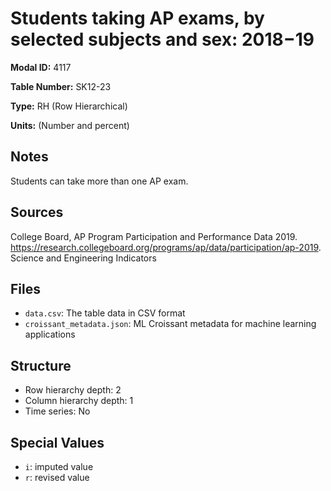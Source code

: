 # Students taking AP exams, by selected subjects and sex: 2018−19

**Modal ID:** 4117

**Table Number:** SK12-23

**Type:** RH (Row Hierarchical)

**Units:** (Number and percent)

## Notes

Students can take more than one AP exam.

## Sources

College Board, AP Program Participation and Performance Data 2019. https://research.collegeboard.org/programs/ap/data/participation/ap-2019. Science and Engineering Indicators

## Files

- `data.csv`: The table data in CSV format
- `croissant_metadata.json`: ML Croissant metadata for machine learning applications

## Structure

- Row hierarchy depth: 2
- Column hierarchy depth: 1
- Time series: No

## Special Values

- `i`: imputed value
- `r`: revised value
